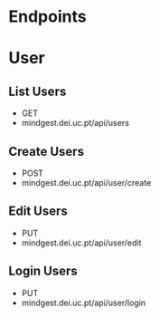# Endpoints

# User 
## List Users
- GET
- mindgest.dei.uc.pt/api/users

## Create Users
- POST
- mindgest.dei.uc.pt/api/user/create

## Edit Users
- PUT
- mindgest.dei.uc.pt/api/user/edit

## Login Users
- PUT 
- mindgest.dei.uc.pt/api/user/login


